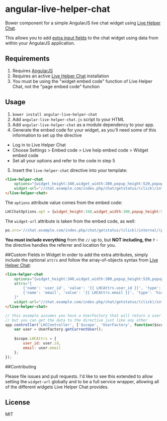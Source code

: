 # angular-live-helper-chat

Bower component for a simple AngularJS live chat widget using [Live Helper Chat](https://livehelperchat.com).

This allows you to add [extra input fields](https://livehelperchat.com/pre-filling-form-fields-and-adding-custom-fields-140a.html) to the chat widget using data from within your AngularJS application.

## Requirements
1. Requires [AngularJS](http://angularjs.org)
2. Requires an active [Live Helper Chat](https://livehelperchat.com) installation
3. You must be using the "widget embed code" function of Live Helper Chat, not the "page embed code" function

## Usage
1. `bower install angular-live-helper-chat`
2. Add `angular-live-helper-chat.js` script to your HTML
3. Add `angular-live-helper-chat` as a module dependency to your app.
4. Generate the embed code for your widget, as you'll need some of this information to set up the directive
  * Log in to Live Helper Chat
  * Choose Settings > Embed code > Live help embed code > Widget embed code
  * Set all your options and refer to the code in step 5
5. Insert the `live-helper-chat` directive into your template:

```html
<live-helper-chat
    options="{widget_height:340,widget_width:300,popup_height:520,popup_width:500}"
    widget-url="//chat.example.com/index.php/chat/getstatus/(click)/internal/(position)/bottom_right/(ma)/br/(top)/350/(units)/pixels/(leaveamessage)/true/(survey)/1">
</live-helper-chat>
```
The `options` attribute value comes from the embed code:
```js
LHCChatOptions.opt = {widget_height:340,widget_width:300,popup_height:520,popup_width:500};
```

The `widget-url` attribute is taken from the embed code, as well:

```js
po.src='//chat.example.com/index.php/chat/getstatus/(click)/internal/(position)/bottom_right/(ma)/br/(top)/350/(units)/pixels/(leaveamessage)/true/(survey)/1?r='+referrer+'&l='+location;
```

**You must include everything** from the `//` up to, but **NOT including, the `?`** - the directive handles the referrer and location for you.

##Custom Fields in Widget
In order to add the extra attributes, simply include the optional `attrs` and follow the array-of-objects syntax from [Live Helper Chat](https://livehelperchat.com/pre-filling-form-fields-and-adding-custom-fields-140a.html):

```html
<live-helper-chat
    options="{widget_height:340,widget_width:300,popup_height:520,popup_width:500}"
    attrs="[
        {'name': 'user_id', 'value': '{{ LHCAttrs.user_id }}', 'type': 'hidden'},
        {'name': 'email', 'value': '{{ LHCAttrs.email }}', 'type': 'hidden'}
    ]"
    widget-url="//chat.example.com/index.php/chat/getstatus/(click)/internal/(position)/bottom_right/(ma)/br/(top)/350/(units)/pixels/(leaveamessage)/true/(survey)/1">
</live-helper-chat>
```

```js
// this example assumes you have a UserFactory that will return a user object,
// but you can get the data to the directive just like any other
app.controller('LHCController', ['$scope', 'UserFactory', function($scope, UserFactory) {
    var user = UserFactory.getCurrentUser();
    
    $scope.LHCAttrs = {
		user_id: user.id,
		email: user.email
    };
});
```
##Contributing

Please file issues and pull requests. I'd like to see this extended to allow setting the `widget-url` globally and to be a full service wrapper, allowing all of the different widgets Live Helper Chat provides.

## License
MIT